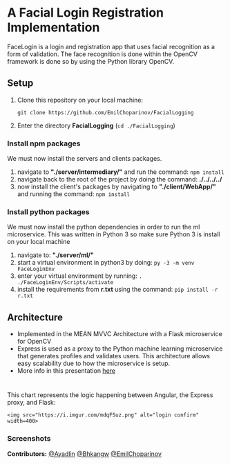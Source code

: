 # A Facial Login Registration Implementation
FaceLogin is a login and registration app that uses facial recognition as a form of validation. The face recognition is done within the OpenCV framework is done so by using the Python library OpenCV.

## Setup
1. Clone this repository on your local machine:


    `git clone https://github.com/EmilChoparinov/FacialLogging`

2. Enter the directory **FacialLogging** (`cd ./FacialLogging`)

### Install npm packages
We must now install the servers and clients packages.

1. navigate to **"./server/intermediary/"** and run the command: `npm install`
2. navigate back to the root of the project by doing the command: **./../../../**
3. now install the client's packages by navigating to **"./client/WebApp/"** and running the command: `npm install`

### Install python packages
We must now install the python dependencies in order to run the ml microservice. This was written in Python 3 so make sure Python 3
is install on your local machine
1. navigate to: **"./server/ml/"**
2. start a virtual environment in python3 by doing: `py -3 -m venv FaceLoginEnv`
3. enter your virtual environment by running: `. ./FaceLoginEnv/Scripts/activate`
4. install the requirements from **r.txt** using the command: `pip install -r r.txt`

## Architecture
- Implemented in the MEAN MVVC Architecture with a Flask microservice for OpenCV
- Express is used as a proxy to the Python machine learning microservice that generates profiles and validates users. This architecture allows easy scalability due to how the microservice is setup.
- More info in this presentation [here](https://github.com/EmilChoparinov/FacialLogging/#)

#

This chart represents the logic happening between Angular, the Express proxy, and Flask:

    <img src="https://i.imgur.com/mdqFSuz.png" alt="login confirm" width=400>

### Screenshots

**Contributors:** [@Ayadlin](https://github.com/ayadlin) [@Bhkangw](https://github.com/bhkangw) [@EmilChoparinov](https://github.com/EmilChoparinov/)
